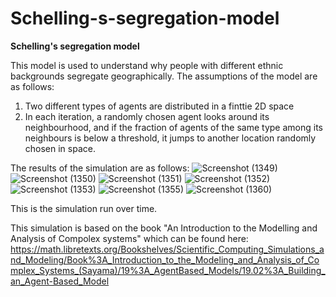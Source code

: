# Schelling-s-segregation-model

**Schelling's segregation model**  

This model is used to understand why people with different ethnic backgrounds segregate geographically. The assumptions of the model are as follows:  
1. Two different types of agents are distributed in a finttie 2D space
2. In each iteration, a randomly chosen agent looks around its neighbourhood, and if the fraction of agents of the same type among its neighbours is below a threshold, it jumps to another location randomly chosen in space.

The results of the simulation are as follows:
![Screenshot (1349)](https://user-images.githubusercontent.com/56737677/188334109-7676ac48-e5e9-4d65-a56a-ae3c8dee5e98.png)
![Screenshot (1350)](https://user-images.githubusercontent.com/56737677/188334118-229bdc7c-b37c-41dc-9020-c4595da262f4.png)
![Screenshot (1351)](https://user-images.githubusercontent.com/56737677/188334127-e4fa4e97-34bd-42bf-a613-f17e71b20ab8.png)
![Screenshot (1352)](https://user-images.githubusercontent.com/56737677/188334136-6cc79936-cc9b-4331-9586-4f51e04839c6.png)
![Screenshot (1353)](https://user-images.githubusercontent.com/56737677/188334147-55cf4804-ad00-477a-b4b7-3bebca59b122.png)
![Screenshot (1355)](https://user-images.githubusercontent.com/56737677/188334162-7e7b5e98-2cca-4711-b439-9301461f6b44.png)
![Screenshot (1360)](https://user-images.githubusercontent.com/56737677/188334177-32b1eaf8-d3d9-48be-bccb-cb9bd8402bff.png)

This is the simulation run over time. 

This simulation is based on the book "An Introduction to the Modelling and Analysis of Compolex systems" which can be found here:
https://math.libretexts.org/Bookshelves/Scientific_Computing_Simulations_and_Modeling/Book%3A_Introduction_to_the_Modeling_and_Analysis_of_Complex_Systems_(Sayama)/19%3A_AgentBased_Models/19.02%3A_Building_an_Agent-Based_Model
